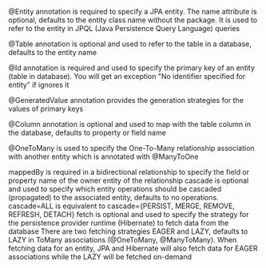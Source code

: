 
@Entity annotation is required to specify a JPA entity. The name attribute is optional, defaults to the entity class name without the package. It is used to refer to the entity in JPQL (Java Persistence Query Language) queries

@Table annotation is optional and used to refer to the table in a database, defaults to the entity name

@Id annotation is required and used to specify the primary key of an entity (table in database). You will get an exception "No identifier specified for entity" if ignores it

@GeneratedValue annotation provides the generation strategies for the values of primary keys

@Column annotation is optional and used to map with the table column in the database, defaults to property or field name

@OneToMany is used to specify the One-To-Many relationship association with another entity which is annotated with @ManyToOne

mappedBy is required in a bidirectional relationship to specify the field or property name of the owner entity of the relationship
cascade is optional and used to specify which entity operations should be cascaded (propagated) to the associated entity, defaults to no operations. cascade=ALL is equivalent to cascade={PERSIST, MERGE, REMOVE, REFRESH, DETACH}
fetch is optional and used to specify the strategy for the persistence provider runtime (Hibernate) to fetch data from the database
There are two fetching strategies EAGER and LAZY, defaults to LAZY in ToMany associations (@OneToMany, @ManyToMany). When fetching data for an entity, JPA and Hibernate will also fetch data for EAGER associations while the LAZY will be fetched on-demand
